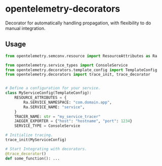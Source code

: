 # opentelemetry-decorators
Decorator for automatically handling propagation, with flexibility to do manual integration.

## Usage
```python
from opentelemetry.semconv.resource import ResourceAttributes as Ra

from opentelemetry.service_types import ConsoleService
from opentelemetry.decorators.template_config import TemplateConfig
from opentelemetry.decorators import trace_init, trace_decorator


# Define a configuration for your service.
class MyServiceConfig(TemplateConfig):
    RESOURCE_ATTRIBUTES = {
        Ra.SERVICE_NAMESPACE: "com.domain.app",
        Ra.SERVICE_NAME: "service",
    }
    TRACER_NAME: str = "my_service_tracer"
    JAEGER_EXPORTER = {"host": "hostname", "port": 1234}
    SERVICE_TYPE = ConsoleService

# Initialize tracing.
trace_init(MyServiceConfig)

# Start Integrating with decorators.
@trace_decorator()
def some_function(): ...
```

